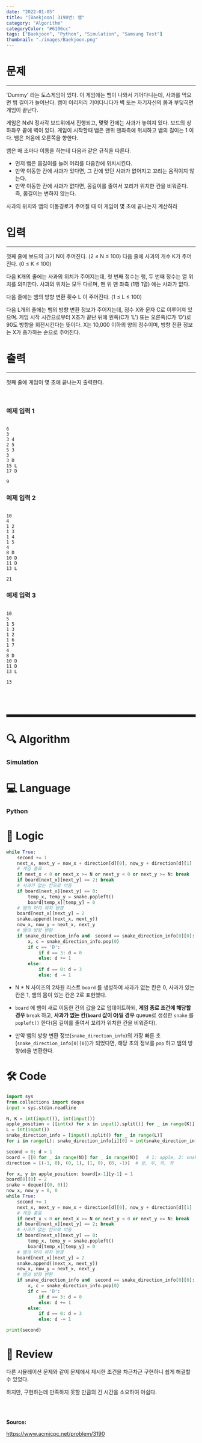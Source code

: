 ```yaml
---
date: "2022-01-05"
title: "[Baekjoon] 3190번: 뱀"
category: "Algorithm"
categoryColor: "#6196cc"
tags: ["Baekjoon", "Python", "Simulation", "Samsung Test"]
thumbnail: "./images/Baekjoon.png"
---
```


# 문제

<hr />

'Dummy' 라는 도스게임이 있다. 이 게임에는 뱀이 나와서 기어다니는데, 사과를 먹으면 뱀 길이가 늘어난다. 뱀이 이리저리 기어다니다가 벽 또는 자기자신의 몸과 부딪히면 게임이 끝난다.

게임은 NxN 정사각 보드위에서 진행되고, 몇몇 칸에는 사과가 놓여져 있다. 보드의 상하좌우 끝에 벽이 있다. 게임이 시작할때 뱀은 맨위 맨좌측에 위치하고 뱀의 길이는 1 이다. 뱀은 처음에 오른쪽을 향한다.

뱀은 매 초마다 이동을 하는데 다음과 같은 규칙을 따른다.

- 먼저 뱀은 몸길이를 늘려 머리를 다음칸에 위치시킨다.
- 만약 이동한 칸에 사과가 있다면, 그 칸에 있던 사과가 없어지고 꼬리는 움직이지 않는다.
- 만약 이동한 칸에 사과가 없다면, 몸길이를 줄여서 꼬리가 위치한 칸을 비워준다. 즉, 몸길이는 변하지 않는다.

사과의 위치와 뱀의 이동경로가 주어질 때 이 게임이 몇 초에 끝나는지 계산하라

# 입력

<hr />

첫째 줄에 보드의 크기 N이 주어진다. (2 ≤ N ≤ 100) 다음 줄에 사과의 개수 K가 주어진다. (0 ≤ K ≤ 100)

다음 K개의 줄에는 사과의 위치가 주어지는데, 첫 번째 정수는 행, 두 번째 정수는 열 위치를 의미한다. 사과의 위치는 모두 다르며, 맨 위 맨 좌측 (1행 1열) 에는 사과가 없다.

다음 줄에는 뱀의 방향 변환 횟수 L 이 주어진다. (1 ≤ L ≤ 100)

다음 L개의 줄에는 뱀의 방향 변환 정보가 주어지는데,  정수 X와 문자 C로 이루어져 있으며. 게임 시작 시간으로부터 X초가 끝난 뒤에 왼쪽(C가 'L') 또는 오른쪽(C가 'D')로 90도 방향을 회전시킨다는 뜻이다. X는 10,000 이하의 양의 정수이며, 방향 전환 정보는 X가 증가하는 순으로 주어진다.

# 출력

<hr />

첫째 줄에 게임이 몇 초에 끝나는지 출력한다.

<br />

### 예제 입력 1

```

6
3
3 4
2 5
5 3
3
3 D
15 L
17 D
```

```
9
```

### 예제 입력 2

```

10
4
1 2
1 3
1 4
1 5
4
8 D
10 D
11 D
13 L
```

```
21
```

### 예제 입력 3

```

10
5
1 5
1 3
1 2
1 6
1 7
4
8 D
10 D
11 D
13 L
```

```
13
```

<br />
<br />
<br />

<hr style="border-style: dashed;" />

# 🔍 Algorithm

### Simulation

# 💻 Language

### Python

# 📍 Logic

```python
while True:
    second += 1
    next_x, next_y = now_x + direction[d][0], now_y + direction[d][1]
    # 게임 종료
    if next_x < 0 or next_x >= N or next_y < 0 or next_y >= N: break
    if board[next_x][next_y] == 2: break
    # 사과가 없는 칸으로 이동
    if board[next_x][next_y] == 0:
        temp_x, temp_y = snake.popleft()
        board[temp_x][temp_y] = 0
    # 뱀의 머리 위치 변경
    board[next_x][next_y] = 2
    snake.append((next_x, next_y))
    now_x, now_y = next_x, next_y
    # 뱀의 방향 변환
    if snake_direction_info and  second == snake_direction_info[0][0]:
        x, c = snake_direction_info.pop(0)
        if c == 'D':
            if d == 3: d = 0
            else: d += 1
        else:
            if d == 0: d = 3
            else: d -= 1
```

- N \* N 사이즈의 2차원 리스트 `board` 를 생성하여 사과가 없는 칸은 0, 사과가 있는 칸은 1, 뱀의 몸이 있는 칸은 2로 표현했다.

- `board` 에 뱀이 새로 이동한 칸의 값을 2로 업데이트하되, **게임 종료 조건에 해당할 경우** `break` 하고, **사과가 없는 칸(`board` 값이 0)일 경우** queue로 생성한 `snake` 를 `popleft()` 한다(몸 길이를 줄여서 꼬리가 위치한 칸을 비워준다).

- 만약 뱀의 방향 변환 정보(`snake_direction_info`)의 가장 빠른 초(`snake_direction_info[0][0]`)가 되었다면, 해당 초의 정보를 `pop` 하고 뱀의 방향(`d`)을 변환한다.

# 🛠 Code

```python
import sys
from collections import deque
input = sys.stdin.readline

N, K = int(input()), int(input())
apple_position = [[int(x) for x in input().split()] for _ in range(K)]
L = int(input())
snake_direction_info = [input().split() for _ in range(L)]
for i in range(L): snake_direction_info[i][0] = int(snake_direction_info[i][0])

second = 0; d = 1
board = [[0 for _ in range(N)] for _ in range(N)]   # 1: apple, 2: snake
direction = [(-1, 0), (0, 1), (1, 0), (0, -1)]  # 상, 우, 하, 좌

for x, y in apple_position: board[x-1][y-1] = 1
board[0][0] = 2
snake = deque([(0, 0)])
now_x, now_y = 0, 0
while True:
    second += 1
    next_x, next_y = now_x + direction[d][0], now_y + direction[d][1]
    # 게임 종료
    if next_x < 0 or next_x >= N or next_y < 0 or next_y >= N: break
    if board[next_x][next_y] == 2: break
    # 사과가 없는 칸으로 이동
    if board[next_x][next_y] == 0: 
        temp_x, temp_y = snake.popleft()
        board[temp_x][temp_y] = 0
    # 뱀의 머리 위치 변경 
    board[next_x][next_y] = 2
    snake.append((next_x, next_y))
    now_x, now_y = next_x, next_y
    # 뱀의 방향 변환
    if snake_direction_info and  second == snake_direction_info[0][0]:
        x, c = snake_direction_info.pop(0)
        if c == 'D':
            if d == 3: d = 0
            else: d += 1
        else:
            if d == 0: d = 3
            else: d -= 1

print(second)
```

# 📝 Review

다른 시뮬레이션 문제와 같이 문제에서 제시한 조건을 차근차근 구현하니 쉽게 해결할 수 있었다.

하지만, 구현하는데 만족하지 못할 만큼의 긴 시간을 소요하여 아쉽다.

<br />
<br />

**Source:**

https://www.acmicpc.net/problem/3190
